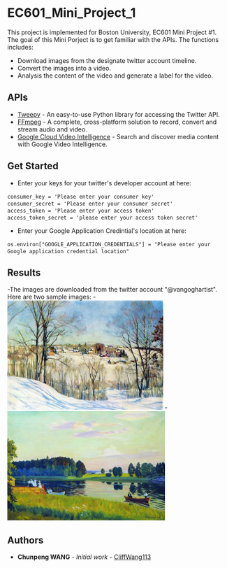 # EC601_Mini_Project_1
This project is implemented for Boston University, EC601 Mini Project #1. The goal of this Mini Porject is to get familiar with the APIs. The functions includes:

* Download images from the designate twitter account timeline.
* Convert the images into a video.
* Analysis the content of the video and generate a label for the video.

## APIs

* [Tweepy](http://www.tweepy.org/) - An easy-to-use Python library for accessing the Twitter API.
* [FFmpeg](https://www.ffmpeg.org/) - A complete, cross-platform solution to record, convert and stream audio and video.
* [Google Cloud Video Intelligence](https://cloud.google.com/video-intelligence/) - Search and discover media content with Google Video Intelligence.

## Get Started

* Enter your keys for your twitter's developer account at here:

```
consumer_key = 'Please enter your consumer key'
consumer_secret = 'Please enter your consumer secret'
access_token = 'Please enter your access token'
access_token_secret = 'please enter your access token secret'
```

* Enter your Google Application Credintial's location at here:

```
os.environ["GOOGLE_APPLICATION_CREDENTIALS"] = "Please enter your Google application credential location"
```

## Results

-The images are downloaded from the twitter account "@vangoghartist". Here are two sample images:
	-<img src="https://github.com/CliffWang113/EC601_Mini_Project_1/blob/master/image_0.jpg" height="250">
	-<img src="https://github.com/CliffWang113/EC601_Mini_Project_1/blob/master/image_1.jpg" height="250">

## Authors

* **Chunpeng WANG** - *Initial work* - [CliffWang113](https://github.com/CliffWang113)
